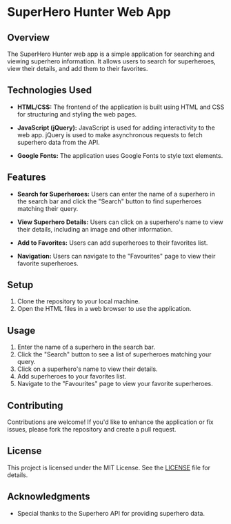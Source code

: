 # SuperHero Hunter Web App

## Overview

The SuperHero Hunter web app is a simple application for searching and viewing superhero information. It allows users to search for superheroes, view their details, and add them to their favorites.

## Technologies Used

- **HTML/CSS:** The frontend of the application is built using HTML and CSS for structuring and styling the web pages.

- **JavaScript (jQuery):** JavaScript is used for adding interactivity to the web app. jQuery is used to make asynchronous requests to fetch superhero data from the API.

- **Google Fonts:** The application uses Google Fonts to style text elements.

## Features

- **Search for Superheroes:** Users can enter the name of a superhero in the search bar and click the "Search" button to find superheroes matching their query.

- **View Superhero Details:** Users can click on a superhero's name to view their details, including an image and other information.

- **Add to Favorites:** Users can add superheroes to their favorites list.

- **Navigation:** Users can navigate to the "Favourites" page to view their favorite superheroes.

## Setup

1. Clone the repository to your local machine.
2. Open the HTML files in a web browser to use the application.

## Usage

1. Enter the name of a superhero in the search bar.
2. Click the "Search" button to see a list of superheroes matching your query.
3. Click on a superhero's name to view their details.
4. Add superheroes to your favorites list.
5. Navigate to the "Favourites" page to view your favorite superheroes.

## Contributing

Contributions are welcome! If you'd like to enhance the application or fix issues, please fork the repository and create a pull request.

## License

This project is licensed under the MIT License. See the [LICENSE](LICENSE) file for details.

## Acknowledgments

- Special thanks to the Superhero API for providing superhero data.

